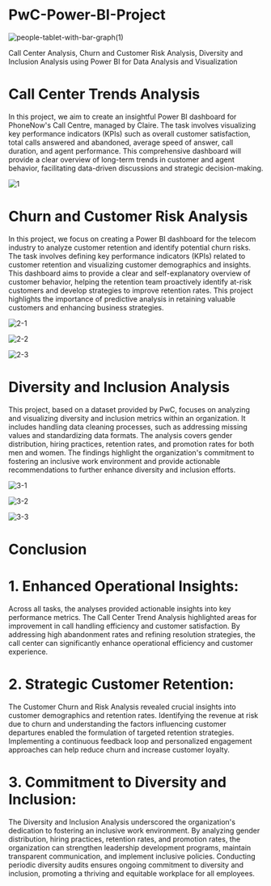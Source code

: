 # PwC-Power-BI-Project

![people-tablet-with-bar-graph(1)](https://github.com/akshaysangave/PwC-Power-BI-Project/assets/156088551/2c3191c1-4653-4f72-98ca-5e1ca3d41bbc)

Call Center Analysis, Churn and Customer Risk Analysis, Diversity and Inclusion Analysis using Power BI for Data Analysis and Visualization

# Call Center Trends Analysis

In this project, we aim to create an insightful Power BI dashboard for PhoneNow's Call Centre, managed by Claire. The task involves visualizing key performance indicators (KPIs) such as overall customer satisfaction, total calls answered and abandoned, average speed of answer, call duration, and agent performance. This comprehensive dashboard will provide a clear overview of long-term trends in customer and agent behavior, facilitating data-driven discussions and strategic decision-making.

![1](https://github.com/user-attachments/assets/77fe7929-616b-43e2-b710-8e98a31a0c23)

# Churn and Customer Risk Analysis

In this project, we focus on creating a Power BI dashboard for the telecom industry to analyze customer retention and identify potential churn risks. The task involves defining key performance indicators (KPIs) related to customer retention and visualizing customer demographics and insights. This dashboard aims to provide a clear and self-explanatory overview of customer behavior, helping the retention team proactively identify at-risk customers and develop strategies to improve retention rates. This project highlights the importance of predictive analysis in retaining valuable customers and enhancing business strategies.

![2-1](https://github.com/user-attachments/assets/3de1b719-b916-4781-af5e-727b7c47ccfd)

![2-2](https://github.com/user-attachments/assets/de18f78c-6eb9-4bed-a07e-6178713d4549)

![2-3](https://github.com/user-attachments/assets/7c6fd362-224a-4a21-bb5f-93972924684c)

# Diversity and Inclusion Analysis

This project, based on a dataset provided by PwC, focuses on analyzing and visualizing diversity and inclusion metrics within an organization. It includes handling data cleaning processes, such as addressing missing values and standardizing data formats. The analysis covers gender distribution, hiring practices, retention rates, and promotion rates for both men and women. The findings highlight the organization's commitment to fostering an inclusive work environment and provide actionable recommendations to further enhance diversity and inclusion efforts.

![3-1](https://github.com/user-attachments/assets/5bdc1a59-ddca-4e49-b782-3d6d3735ab2a)

![3-2](https://github.com/user-attachments/assets/f7dd0ebc-3fae-4221-99de-b680ce1f3f85)

![3-3](https://github.com/user-attachments/assets/a1daf6de-720a-4139-8d54-0afe091cfc27)

# Conclusion

# 1. Enhanced Operational Insights:
   Across all tasks, the analyses provided actionable insights into key performance metrics. The Call Center Trend Analysis highlighted areas for improvement in call handling efficiency and customer satisfaction. By addressing high abandonment rates and refining resolution strategies, the call center can significantly enhance operational efficiency and customer experience.

# 2. Strategic Customer Retention:
   The Customer Churn and Risk Analysis revealed crucial insights into customer demographics and retention rates. Identifying the revenue at risk due to churn and understanding the factors influencing customer departures enabled the formulation of targeted retention strategies. Implementing a continuous feedback loop and personalized engagement approaches can help reduce churn and increase customer loyalty.

# 3. Commitment to Diversity and Inclusion:
   The Diversity and Inclusion Analysis underscored the organization's dedication to fostering an inclusive work environment. By analyzing gender distribution, hiring practices, retention rates, and promotion rates, the organization can strengthen leadership development programs, maintain transparent communication, and implement inclusive policies. Conducting periodic diversity audits ensures ongoing commitment to diversity and inclusion, promoting a thriving and equitable workplace for all employees.


